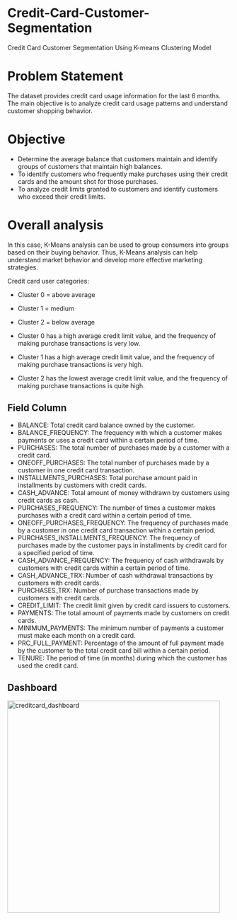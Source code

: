 # Credit-Card-Customer-Segmentation
Credit Card Customer Segmentation Using K-means Clustering Model

# Problem Statement
The dataset provides credit card usage information for the last 6 months. The main objective is to analyze credit card usage patterns and understand customer shopping behavior.

# Objective
* Determine the average balance that customers maintain and identify groups of customers that maintain high balances.
* To identify customers who frequently make purchases using their credit cards and the amount shot for those purchases.
* To analyze credit limits granted to customers and identify customers who exceed their credit limits.

# Overall analysis 
In this case, K-Means analysis can be used to group consumers into groups based on their buying behavior. Thus, K-Means analysis can help understand market behavior and develop more effective marketing strategies.

Credit card user categories:
* Cluster 0 = above average
* Cluster 1 = medium
* Cluster 2 = below average

* Cluster 0 has a high average credit limit value, and the frequency of making purchase transactions is very low.
* Cluster 1 has a high average credit limit value, and the frequency of making purchase transactions is very high.
* Cluster 2 has the lowest average credit limit value, and the frequency of making purchase transactions is quite high.

##  Field Column

* BALANCE: Total credit card balance owned by the customer.
* BALANCE_FREQUENCY: The frequency with which a customer makes payments or uses a credit card within a certain period of time.
* PURCHASES: The total number of purchases made by a customer with a credit card.
* ONEOFF_PURCHASES: The total number of purchases made by a customer in one credit card transaction.
* INSTALLMENTS_PURCHASES: Total purchase amount paid in installments by customers with credit cards.
* CASH_ADVANCE: Total amount of money withdrawn by customers using credit cards as cash.
* PURCHASES_FREQUENCY: The number of times a customer makes purchases with a credit card within a certain period of time.
* ONEOFF_PURCHASES_FREQUENCY: The frequency of purchases made by a customer in one credit card transaction within a certain period.
* PURCHASES_INSTALLMENTS_FREQUENCY: The frequency of purchases made by the customer pays in installments by credit card for a specified period of time.
* CASH_ADVANCE_FREQUENCY: The frequency of cash withdrawals by customers with credit cards within a certain period of time.
* CASH_ADVANCE_TRX: Number of cash withdrawal transactions by customers with credit cards.
* PURCHASES_TRX: Number of purchase transactions made by customers with credit cards.
* CREDIT_LIMIT: The credit limit given by credit card issuers to customers.
* PAYMENTS: The total amount of payments made by customers on credit cards.
* MINIMUM_PAYMENTS: The minimum number of payments a customer must make each month on a credit card.
* PRC_FULL_PAYMENT: Percentage of the amount of full payment made by the customer to the total credit card bill within a certain period.
* TENURE: The period of time (in months) during which the customer has used the credit card.

## Dashboard
<img width="480" alt="creditcard_dashboard" src="https://github.com/hanifah25/Mechine-Learning-Credit-Card-Customer-Segmentation/assets/52957685/2a876d2a-6376-498c-a194-e94d4689d959">

